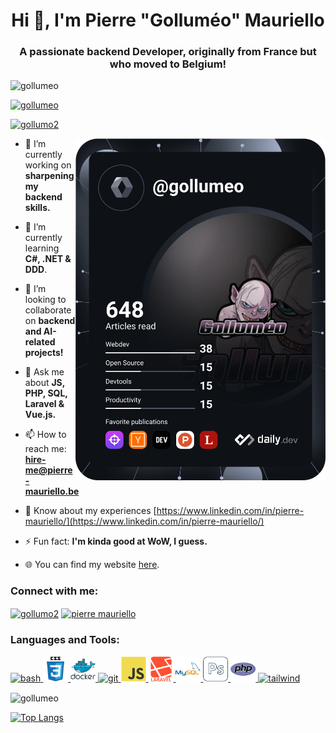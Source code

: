 <h1 align="center">Hi 👋, I'm Pierre "Golluméo" Mauriello</h1>
<h3 align="center">A passionate backend Developer, originally from France but who moved to Belgium!</h3>

<p align="left"> <img src="https://komarev.com/ghpvc/?username=gollumeo&label=Profile%20views&color=0e75b6&style=flat" alt="gollumeo" /> </p>

<p align="left"> <a href="https://github.com/ryo-ma/github-profile-trophy"><img src="https://github-profile-trophy.vercel.app/?username=gollumeo" alt="gollumeo" /></a> </p>

<p align="left"> <a href="https://twitter.com/gollumo2" target="blank"><img src="https://img.shields.io/twitter/follow/gollumo2?logo=twitter&style=for-the-badge" alt="gollumo2" /></a> </p>

<a href="https://app.daily.dev/gollumeo"><img align="right" src="./devcard.svg" width="400" alt="Pierre 'Golluméo' Mauriello's Dev Card"/></a>
- 🔭 I’m currently working on **sharpening my backend skills.**

- 🌱 I’m currently learning **C#, .NET & DDD**.

- 👯 I’m looking to collaborate on **backend and AI-related projects!**

- 💬 Ask me about **JS, PHP, SQL, Laravel & Vue.js.**

- 📫 How to reach me: **<a href='mailto:hire-me@pierre-mauriello.be'>hire-me@pierre-mauriello.be</a>**

- 📄 Know about my experiences [https://www.linkedin.com/in/pierre-mauriello/](https://www.linkedin.com/in/pierre-mauriello/)

- ⚡ Fun fact: **I'm kinda good at WoW, I guess.**

- 🌐 You can find my website [here](https://pierre-mauriello.be). 

<h3 align="left">Connect with me:</h3>
<p align="left">
<a href="https://twitter.com/gollumo2" target="blank"><img align="center" src="https://raw.githubusercontent.com/rahuldkjain/github-profile-readme-generator/master/src/images/icons/Social/twitter.svg" alt="gollumo2" height="30" width="40" /></a>
<a href="https://linkedin.com/in/pierre mauriello" target="blank"><img align="center" src="https://raw.githubusercontent.com/rahuldkjain/github-profile-readme-generator/master/src/images/icons/Social/linked-in-alt.svg" alt="pierre mauriello" height="30" width="40" /></a>
</p>

<h3 align="left">Languages and Tools:</h3>
<p align="left"> <a href="https://www.gnu.org/software/bash/" target="_blank" rel="noreferrer"> <img src="https://www.vectorlogo.zone/logos/gnu_bash/gnu_bash-icon.svg" alt="bash" width="40" height="40"/> </a> <a href="https://www.w3schools.com/css/" target="_blank" rel="noreferrer"> <img src="https://raw.githubusercontent.com/devicons/devicon/master/icons/css3/css3-original-wordmark.svg" alt="css3" width="40" height="40"/> </a> <a href="https://www.docker.com/" target="_blank" rel="noreferrer"> <img src="https://raw.githubusercontent.com/devicons/devicon/master/icons/docker/docker-original-wordmark.svg" alt="docker" width="40" height="40"/> </a> <a href="https://git-scm.com/" target="_blank" rel="noreferrer"> <img src="https://www.vectorlogo.zone/logos/git-scm/git-scm-icon.svg" alt="git" width="40" height="40"/> </a> <a href="https://developer.mozilla.org/en-US/docs/Web/JavaScript" target="_blank" rel="noreferrer"> <img src="https://raw.githubusercontent.com/devicons/devicon/master/icons/javascript/javascript-original.svg" alt="javascript" width="40" height="40"/> </a> <a href="https://laravel.com/" target="_blank" rel="noreferrer"> <img src="https://raw.githubusercontent.com/devicons/devicon/master/icons/laravel/laravel-plain-wordmark.svg" alt="laravel" width="40" height="40"/> </a> <a href="https://www.mysql.com/" target="_blank" rel="noreferrer"> <img src="https://raw.githubusercontent.com/devicons/devicon/master/icons/mysql/mysql-original-wordmark.svg" alt="mysql" width="40" height="40"/> </a> <a href="https://www.photoshop.com/en" target="_blank" rel="noreferrer"> <img src="https://raw.githubusercontent.com/devicons/devicon/master/icons/photoshop/photoshop-line.svg" alt="photoshop" width="40" height="40"/> </a> <a href="https://www.php.net" target="_blank" rel="noreferrer"> <img src="https://raw.githubusercontent.com/devicons/devicon/master/icons/php/php-original.svg" alt="php" width="40" height="40"/> </a> <a href="https://tailwindcss.com/" target="_blank" rel="noreferrer"> <img src="https://www.vectorlogo.zone/logos/tailwindcss/tailwindcss-icon.svg" alt="tailwind" width="40" height="40"/> </a> </p>

<p><img align="center" src="https://github-readme-streak-stats.herokuapp.com/?user=gollumeo&" alt="gollumeo" /></p>

[![Top Langs](https://github-readme-stats.vercel.app/api/top-langs/?username=gollumeo&layout=compact)](https://github.com/anuraghazra/github-readme-stats)
